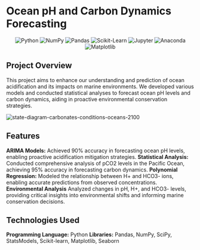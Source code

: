 # Ocean pH and Carbon Dynamics Forecasting
<p align="center">
  <img src="https://img.shields.io/badge/Python-3776AB?style=for-the-badge&logo=python&logoColor=white" alt="Python">
  <img src="https://img.shields.io/badge/NumPy-013243?style=for-the-badge&logo=numpy&logoColor=white" alt="NumPy">
  <img src="https://img.shields.io/badge/Pandas-150458?style=for-the-badge&logo=pandas&logoColor=white" alt="Pandas">
  <img src="https://img.shields.io/badge/Scikit--Learn-F7931E?style=for-the-badge&logo=scikit-learn&logoColor=white" alt="Scikit-Learn">
  <img src="https://img.shields.io/badge/Jupyter-F37626?style=for-the-badge&logo=jupyter&logoColor=white" alt="Jupyter">
  <img src="https://img.shields.io/badge/Anaconda-44A833?style=for-the-badge&logo=anaconda&logoColor=white" alt="Anaconda">
  <img src="https://img.shields.io/badge/Matplotlib-3C5280?style=for-the-badge&logo=matplotlib&logoColor=white" alt="Matplotlib">
</p>

## Project Overview

This project aims to enhance our understanding and prediction of ocean acidification and its impacts on marine environments. We developed various models and conducted statistical analyses to forecast ocean pH levels and carbon dynamics, aiding in proactive environmental conservation strategies.

![state-diagram-carbonates-conditions-oceans-2100](https://github.com/RevanthPadala7976/OceanDynamics/assets/144652523/e729cd1a-2839-44ce-a83a-3d4a5d65cb8f)

## Features

**ARIMA Models:** Achieved 90% accuracy in forecasting ocean pH levels, enabling proactive acidification mitigation strategies.
**Statistical Analysis:** Conducted comprehensive analysis of pCO2 levels in the Pacific Ocean, achieving 95% accuracy in forecasting carbon dynamics.
**Polynomial Regression:** Modeled the relationship between H+ and HCO3- ions, enabling accurate predictions from observed concentrations.
**Environmental Analysis** Analyzed changes in pH, H+, and HCO3- levels, providing critical insights into environmental shifts and informing marine conservation decisions.

## Technologies Used

**Programming Language:** Python
**Libraries:** Pandas, NumPy, SciPy, StatsModels, Scikit-learn, Matplotlib, Seaborn
